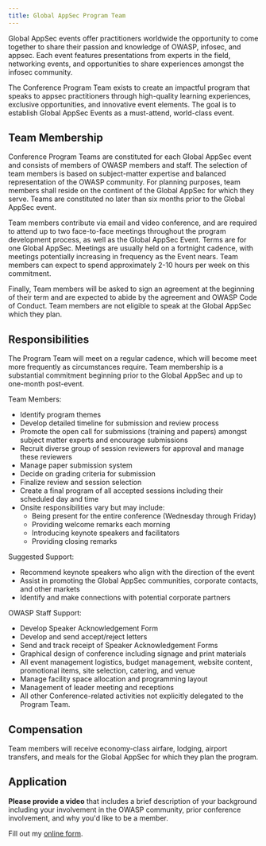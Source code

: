 ```yaml
---
title: Global AppSec Program Team
---
```


Global AppSec events offer practitioners worldwide the opportunity to come together to share their passion and knowledge of OWASP, infosec, and appsec.  Each event features presentations from experts in the field, networking events, and opportunities to share experiences amongst the infosec community. 
 
The Conference Program Team exists to create an impactful program that speaks to appsec practitioners through high-quality learning experiences, exclusive opportunities, and innovative event elements. The goal is to establish Global AppSec Events as a must-attend, world-class event.  
 
## Team Membership 
Conference Program Teams are constituted for each Global AppSec event and consists of members of OWASP members and staff. The selection of team members is based on subject-matter expertise and balanced representation of the OWASP community. For planning purposes, team members shall reside on the continent of the Global AppSec for which they serve. Teams are constituted no later than six months prior to the Global AppSec event.

Team members contribute via email and video conference, and are required to attend up to two face-to-face meetings throughout the program development process, as well as the Global AppSec Event. Terms are for one Global AppSec. Meetings are usually held on a fortnight cadence, with meetings potentially increasing in frequency as the Event nears. Team members can expect to spend approximately 2-10 hours per week on this commitment. 

Finally, Team members will be asked to sign an agreement at the beginning of their term and are expected to abide by the agreement and OWASP Code of Conduct. Team members are not eligible to speak at the Global AppSec which they plan.
 
## Responsibilities  
The Program Team will meet on a regular cadence, which will become meet more frequently as circumstances require. Team membership is a substantial commitment beginning prior to the Global AppSec and up to one-month post-event.

Team Members: 
* Identify program themes 
* Develop detailed timeline for submission and review process 
* Promote the open call for submissions (training and papers) amongst subject matter experts and encourage submissions 
* Recruit diverse group of session reviewers for approval and manage these reviewers 
* Manage paper submission system 
* Decide on grading criteria for submission
* Finalize review and session selection 
* Create a final program of all accepted sessions including their scheduled day and time 
* Onsite responsibilities vary but may include: 
   * Being present for the entire conference (Wednesday through Friday)
   * Providing welcome remarks each morning 
   * Introducing keynote speakers and facilitators 
   * Providing closing remarks  

Suggested Support: 
* Recommend keynote speakers who align with the direction of the event  
* Assist in promoting the Global AppSec communities, corporate contacts, and other markets 
* Identify and make connections with potential corporate partners 

OWASP Staff Support: 
* Develop Speaker Acknowledgement Form 
* Develop and send accept/reject letters 
* Send and track receipt of Speaker Acknowledgement Forms
* Graphical design of conference including signage and print materials 
* All event management logistics, budget management, website content, promotional items, site selection, catering, and venue 
* Manage facility space allocation and programming layout 
* Management of leader meeting and receptions
* All other Conference-related activities not explicitly delegated to the Program Team.
 
## Compensation 
Team members will receive economy-class airfare, lodging, airport transfers, and meals for the Global AppSec for which they plan the program.

## Application
**Please provide a video** that includes a brief description of your background including your involvement in the OWASP community,  prior conference involvement, and why you'd like to be a member.

<div id="wufoo-qg5xamb04s1ubu"> Fill out my <a href="https://owasp.wufoo.com/forms/qg5xamb04s1ubu">online form</a>. </div> <script type="text/javascript"> var qg5xamb04s1ubu; (function(d, t) { var s = d.createElement(t), options = { 'userName':'owasp', 'formHash':'qg5xamb04s1ubu', 'autoResize':true, 'async':true, 'host':'wufoo.com', 'header':'show', 'ssl':true }; s.src = ('https:' == d.location.protocol ?'https://':'http://') + 'secure.wufoo.com/scripts/embed/form.js'; s.onload = s.onreadystatechange = function() { var rs = this.readyState; if (rs) if (rs != 'complete') if (rs != 'loaded') return; try { qg5xamb04s1ubu = new WufooForm(); qg5xamb04s1ubu.initialize(options); qg5xamb04s1ubu.display(); } catch (e) { } }; var scr = d.getElementsByTagName(t)[0], par = scr.parentNode; par.insertBefore(s, scr); })(document, 'script'); </script>
